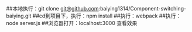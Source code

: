 ##本地执行：git clone git@github.com:baiying1314/Component-switching-baiying.git
##cd到项目下，执行：npm install
##执行：webpack 
##执行：node server.js
##浏览器打开：localhost:3000 查看效果